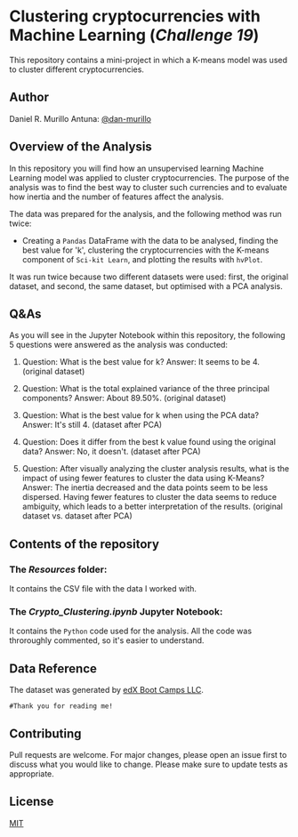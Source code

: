 # Clustering cryptocurrencies with Machine Learning (*Challenge 19*)

This repository contains a mini-project in which a K-means model was used to cluster different cryptocurrencies.

## Author

Daniel R. Murillo Antuna: [@dan-murillo](https://github.com/dan-murillo)

## Overview of the Analysis

In this repository you will find how an unsupervised learning Machine Learning model was applied to cluster cryptocurrencies. The purpose of the analysis was to find the best way to cluster such currencies and to evaluate how inertia and the number of features affect the analysis.

The data was prepared for the analysis, and the following method was run twice:
- Creating a ```Pandas``` DataFrame with the data to be analysed, finding the best value for 'k', clustering the cryptocurrencies with the K-means component of ```Sci-kit Learn```, and plotting the results with ```hvPlot```.

It was run twice because two different datasets were used: first, the original dataset, and second, the same dataset, but optimised with a PCA analysis.

## Q&As

As you will see in the Jupyter Notebook within this repository, the following 5 questions were answered as the analysis was conducted:

1. Question: What is the best value for k? Answer: It seems to be 4. (original dataset)

2. Question: What is the total explained variance of the three principal components? Answer: About 89.50%. (original dataset)

3. Question: What is the best value for k when using the PCA data? Answer: It's still 4. (dataset after PCA)

4. Question: Does it differ from the best k value found using the original data? Answer: No, it doesn't. (dataset after PCA)

5. Question: After visually analyzing the cluster analysis results, what is the impact of using fewer features to cluster the data using K-Means? Answer: The inertia decreased and the data points seem to be less dispersed. Having fewer features to cluster the data seems to reduce ambiguity, which leads to a better interpretation of the results. (original dataset vs. dataset after PCA)

## Contents of the repository

### The *Resources* folder:

It contains the CSV file with the data I worked with.

### The *Crypto_Clustering.ipynb* Jupyter Notebook:

It contains the ```Python``` code used for the analysis. All the code was throroughly commented, so it's easier to understand.

## Data Reference

The dataset was generated by [edX Boot Camps LLC](https://www.edx.org/boot-camps).

```#Thank you for reading me!```

## Contributing

Pull requests are welcome. For major changes, please open an issue first to discuss what you would like to change.
Please make sure to update tests as appropriate.

## License

[MIT](https://choosealicense.com/licenses/mit/)
